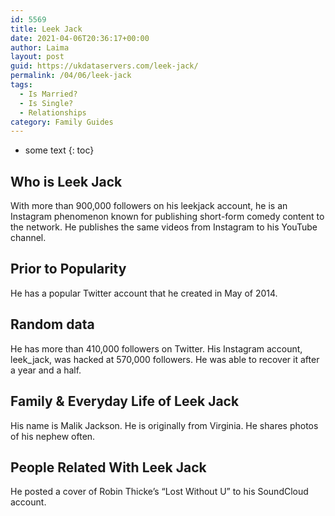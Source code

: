 ```yaml
---
id: 5569
title: Leek Jack
date: 2021-04-06T20:36:17+00:00
author: Laima
layout: post
guid: https://ukdataservers.com/leek-jack/
permalink: /04/06/leek-jack
tags:
  - Is Married?
  - Is Single?
  - Relationships
category: Family Guides
---
```


* some text
{: toc}


## Who is Leek Jack
                  
                  
                  
With more than 900,000 followers on his leekjack account, he is an Instagram phenomenon known for publishing short-form comedy content to the network. He publishes the same videos from Instagram to his YouTube channel.  
                  
              
            
              
            
                
                
                
## Prior to Popularity
                  
                  
                  
He has a popular Twitter account that he created in May of 2014. 
                  
              
            
              
            
                
                
                
## Random data
                  
                  
                  
He has more than 410,000 followers on Twitter. His Instagram account, leek_jack, was hacked at 570,000 followers. He was able to recover it after a year and a half.
                  
              
            
              
            
                
                
                
## Family & Everyday Life of Leek Jack
                  
                  
                  
His name is Malik Jackson. He is originally from Virginia. He shares photos of his nephew often.
                  
              
            
              
            
                
                
                
## People Related With Leek Jack
                  
                  
                  
He posted a cover of Robin Thicke&#8217;s &#8220;Lost Without U&#8221; to his SoundCloud account. 
                  
              
            
              
            
                
              
            
              
              
            
            
              
            
          
          
          